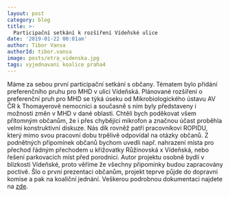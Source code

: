 ```yaml
---
layout: post
category: blog
title: >-  
  Participační setkání k rozšíření Vídeňské ulice
date: '2019-01-22 00:01am'
author: Tibor Vansa
authorId: tibor.vansa
image: posts/etra_videnska.jpg
tags: vyjednavani koalice praha4 
---
```


Máme za sebou první participační setkání s občany. Tématem bylo přidání preferenčního pruhu pro MHD v ulici Vídeňská. Plánované rozšíření o preferenční pruh pro MHD se týká úseku od Mikrobiologického ústavu AV ČR k Thomayerově nemocnici a současně s ním byly představeny i možnosti změn v MHD v dané oblasti. Chtěli bych poděkovat všem přítomným občanům, že i přes chybějící mikrofon a značnou účast proběhla velmi konstruktivní diskuze. Nás dík rovněž patří pracovníkovi ROPIDU, který mimo svou pracovní dobu trpělivě odpovídal na otázky občanů. Z podnětných připomínek občanů bychom uvedli např. nahrazení místa pro přechod řádným přechodem u křižovatky Růžinovská x Vídeňská, nebo řešení parkovacích míst před porodnicí. Autor projektu osobně bydlí v blízkosti Vídeňské, proto věříme že všechny připomínky budou zapracovány poctivě. Šlo o první prezentaci občanům, projekt teprve půjde do dopravní komise a pak na koaliční jednání. Veškerou podrobnou dokumentaci najdete na [zde](https://drive.google.com/open?id=1MwW2qQob08OFmU9UCUNDMV1K5sUqwTXm). 

